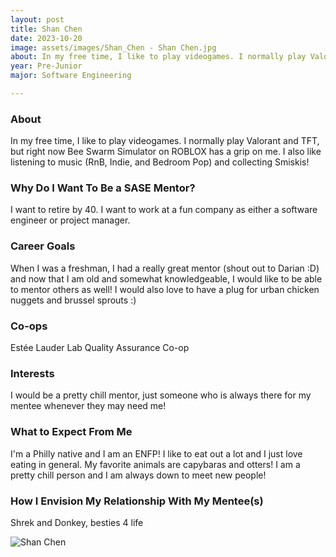 ```yaml
---
layout: post
title: Shan Chen 
date: 2023-10-20
image: assets/images/Shan_Chen - Shan Chen.jpg
about: In my free time, I like to play videogames. I normally play Valorant and TFT, but right now Bee Swarm Simulator on ROBLOX has a grip on me. I also like listening to music (RnB, Indie, and Bedroom Pop) and collecting Smiskis!
year: Pre-Junior
major: Software Engineering

---
```


### About

In my free time, I like to play videogames. I normally play Valorant and TFT, but right now Bee Swarm Simulator on ROBLOX has a grip on me. I also like listening to music (RnB, Indie, and Bedroom Pop) and collecting Smiskis!

### Why Do I Want To Be a SASE Mentor?

I want to retire by 40. I want to work at a fun company as either a software engineer or project manager.

### Career Goals

When I was a freshman, I had a really great mentor (shout out to Darian :D) and now that I am old and somewhat knowledgeable, I would like to be able to mentor others as well! I would also love to have a plug for urban chicken nuggets and brussel sprouts :)

### Co-ops

Estée Lauder Lab Quality Assurance Co-op

### Interests

I would be a pretty chill mentor, just someone who is always there for my mentee whenever they may need me!

### What to Expect From Me

I'm a Philly native and I am an ENFP! I like to eat out a lot and I just love eating in general. My favorite animals are capybaras and otters! I am a pretty chill person and I am always down to meet new people!

### How I Envision My Relationship With My Mentee(s) 

Shrek and Donkey, besties 4 life

<div class="text-center my-5">
    <img src="https://sase-drexel.github.io/mentorship-2023/assets/images/Shan_Chen - Shan Chen.jpg" alt="Shan Chen" class="rounded post-img" />
</div>
